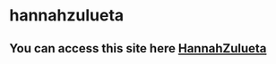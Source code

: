 # hannahzulueta

## You can access this site here [HannahZulueta](https://hanapotski.github.io/hannahzulueta/)
